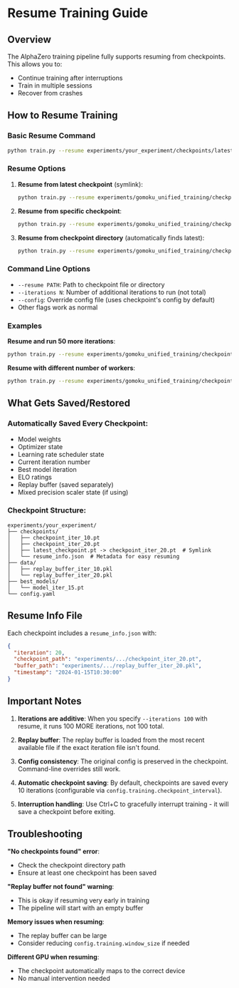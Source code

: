 # Resume Training Guide

## Overview
The AlphaZero training pipeline fully supports resuming from checkpoints. This allows you to:
- Continue training after interruptions
- Train in multiple sessions
- Recover from crashes

## How to Resume Training

### Basic Resume Command
```bash
python train.py --resume experiments/your_experiment/checkpoints/latest_checkpoint.pt
```

### Resume Options

1. **Resume from latest checkpoint** (symlink):
   ```bash
   python train.py --resume experiments/gomoku_unified_training/checkpoints/latest_checkpoint.pt
   ```

2. **Resume from specific checkpoint**:
   ```bash
   python train.py --resume experiments/gomoku_unified_training/checkpoints/checkpoint_iter_10.pt
   ```

3. **Resume from checkpoint directory** (automatically finds latest):
   ```bash
   python train.py --resume experiments/gomoku_unified_training/checkpoints/
   ```

### Command Line Options
- `--resume PATH`: Path to checkpoint file or directory
- `--iterations N`: Number of additional iterations to run (not total)
- `--config`: Override config file (uses checkpoint's config by default)
- Other flags work as normal

### Examples

**Resume and run 50 more iterations**:
```bash
python train.py --resume experiments/gomoku_unified_training/checkpoints/latest_checkpoint.pt --iterations 50
```

**Resume with different number of workers**:
```bash
python train.py --resume experiments/gomoku_unified_training/checkpoints/latest_checkpoint.pt --workers 8
```

## What Gets Saved/Restored

### Automatically Saved Every Checkpoint:
- Model weights
- Optimizer state
- Learning rate scheduler state
- Current iteration number
- Best model iteration
- ELO ratings
- Replay buffer (saved separately)
- Mixed precision scaler state (if using)

### Checkpoint Structure:
```
experiments/your_experiment/
├── checkpoints/
│   ├── checkpoint_iter_10.pt
│   ├── checkpoint_iter_20.pt
│   ├── latest_checkpoint.pt -> checkpoint_iter_20.pt  # Symlink
│   └── resume_info.json  # Metadata for easy resuming
├── data/
│   ├── replay_buffer_iter_10.pkl
│   └── replay_buffer_iter_20.pkl
├── best_models/
│   └── model_iter_15.pt
└── config.yaml
```

## Resume Info File
Each checkpoint includes a `resume_info.json` with:
```json
{
  "iteration": 20,
  "checkpoint_path": "experiments/.../checkpoint_iter_20.pt",
  "buffer_path": "experiments/.../replay_buffer_iter_20.pkl",
  "timestamp": "2024-01-15T10:30:00"
}
```

## Important Notes

1. **Iterations are additive**: When you specify `--iterations 100` with resume, it runs 100 MORE iterations, not 100 total.

2. **Replay buffer**: The replay buffer is loaded from the most recent available file if the exact iteration file isn't found.

3. **Config consistency**: The original config is preserved in the checkpoint. Command-line overrides still work.

4. **Automatic checkpoint saving**: By default, checkpoints are saved every 10 iterations (configurable via `config.training.checkpoint_interval`).

5. **Interruption handling**: Use Ctrl+C to gracefully interrupt training - it will save a checkpoint before exiting.

## Troubleshooting

**"No checkpoints found" error**:
- Check the checkpoint directory path
- Ensure at least one checkpoint has been saved

**"Replay buffer not found" warning**:
- This is okay if resuming very early in training
- The pipeline will start with an empty buffer

**Memory issues when resuming**:
- The replay buffer can be large
- Consider reducing `config.training.window_size` if needed

**Different GPU when resuming**:
- The checkpoint automatically maps to the correct device
- No manual intervention needed